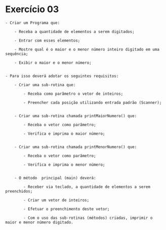# Exercício 03

    - Criar um Programa que:
    
        - Receba a quantidade de elementos a serem digitados;
        
        - Entrar com esses elementos;
        
        - Mostre qual é o maior e o menor número inteiro digitado em uma sequência;        
        
        - Exibir o maior e o menor número;


    - Para isso deverá adotar os seguintes requisitos:

        - Criar uma sub-rotina que:
        
            - Receba como parâmetro o vetor de inteiros;
            
            - Preencher cada posição utilizando entrada padrão (Scanner);


        - Criar uma sub-rotina chamada printMaiorNumero() que:
        
            - Receba o vetor como parâmetro;
            
            - Verifica e imprima o maior número;


        - Criar uma sub-rotina chamada printMenorNumero() que:
        
            - Receba o vetor como parâmetro;
            
            - Verifica e imprima o menor número;


        - O método  principal (main) deverá:

            - Receber via teclado, a quantidade de elementos a serem preenchidos;
            
            - Criar um vetor de inteiros;

            - Efetuar o preenchimento deste vetor;

            - Com o uso das sub-rotinas (métodos) criadas, imprimir o maior e menor número digitado.
